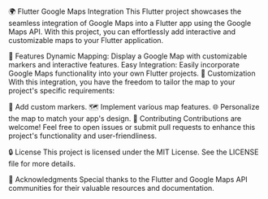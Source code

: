 🌍 Flutter Google Maps Integration
This Flutter project showcases the seamless integration of Google Maps into a Flutter app using the Google Maps API. With this project, you can effortlessly add interactive and customizable maps to your Flutter application.

🚀 Features
Dynamic Mapping: Display a Google Map with customizable markers and interactive features.
Easy Integration: Easily incorporate Google Maps functionality into your own Flutter projects.
🎨 Customization
With this integration, you have the freedom to tailor the map to your project's specific requirements:

📌 Add custom markers.
🗺️ Implement various map features.
🌐 Personalize the map to match your app's design.
🤝 Contributing
Contributions are welcome! Feel free to open issues or submit pull requests to enhance this project's functionality and user-friendliness.

🔒 License
This project is licensed under the MIT License. See the LICENSE file for more details.

🙏 Acknowledgments
Special thanks to the Flutter and Google Maps API communities for their valuable resources and documentation.
